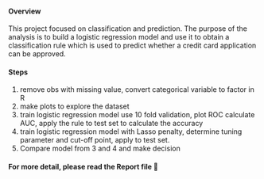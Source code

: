 
#### Overview
This project focused on classification and prediction. The purpose of the analysis is to build a logistic regression model and use it to obtain a classification rule which is used to predict whether a credit card application can be approved.
#### Steps
1. remove obs with missing value, convert categorical variable to factor in R
2. make plots to explore the dataset
3. train logistic regression model use 10 fold validation, plot ROC calculate AUC, apply the rule to test set to calculate the accuracy
4. train logistic regression model with Lasso penalty, determine tuning parameter and cut-off point, apply to test set.
5. Compare model from 3 and 4 and make decision

#### For more detail, please read the Report file 🐣
